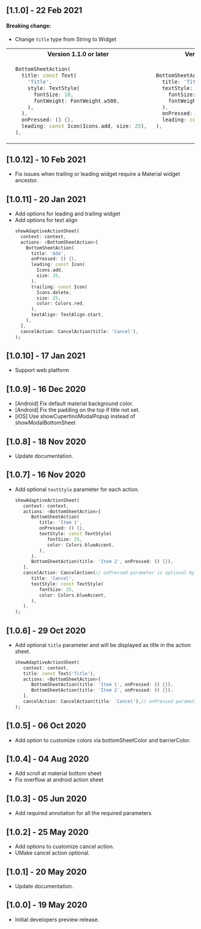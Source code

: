 ## [1.1.0] - 22 Feb 2021

 #### Breaking change:
 * Change `title` type from String to Widget
 <table>
  <tr>
   <th>Version 1.1.0 or later</th>
   <th>Version 1.0.12 or earlier</th>
  </tr>
  <tr>
   <td>
     
  ```Dart
    BottomSheetAction(
      title: const Text(
        'Title',
        style: TextStyle(
          fontSize: 18,
          fontWeight: FontWeight.w500,
        ),
      ),
      onPressed: () {},
      leading: const Icon(Icons.add, size: 25),
    ),
   ```
   </td>
   <td>
   
   ```Dart
    BottomSheetAction(
      title: 'Title',
      textStyle: TextStyle(
        fontSize: 18,
        fontWeight: FontWeight.w500,
      ),
      onPressed: () {},
      leading: const Icon(Icons.add, size: 25),
    ),
   ```
   </td>
  </tr>
 </table>

## [1.0.12] - 10 Feb 2021

*  Fix issues when trailing or leading widget require a Material widget ancestor.

## [1.0.11] - 20 Jan 2021

* Add options for leading and trailing widget
* Add options for text align
  ```Dart
  showAdaptiveActionSheet(
    context: context,
    actions: <BottomSheetAction>[
      BottomSheetAction(
        title: 'Add',
        onPressed: () {},
        leading: const Icon(
          Icons.add,
          size: 25,
        ),
        trailing: const Icon(
          Icons.delete,
          size: 25,
          color: Colors.red,
        ),
        textAlign: TextAlign.start,
      ),        
    ],
    cancelAction: CancelAction(title: 'Cancel'),
  );
  ```
  
## [1.0.10] - 17 Jan 2021

* Support web platform 

## [1.0.9] - 16 Dec 2020

* [Android] Fix default material background color.
* [Android] Fix the padding on the top if title not set.
* [iOS] Use showCupertinoModalPopup instead of showModalBottomSheet

## [1.0.8] - 18 Nov 2020

* Update documentation.

## [1.0.7] - 16 Nov 2020
* Add optional `textStyle` parameter for each action.
  ```Dart
  showAdaptiveActionSheet(
     context: context,
     actions: <BottomSheetAction>[
        BottomSheetAction(
           title: 'Item 1', 
           onPressed: () {}, 
           textStyle: const TextStyle(
              fontSize: 25,
              color: Colors.blueAccent,
           ),
        ),
        BottomSheetAction(title: 'Item 2', onPressed: () {}),
     ],
     cancelAction: CancelAction(// onPressed parameter is optional by default will dismiss the ActionSheet
        title: 'Cancel', 
        textStyle: const TextStyle(
           fontSize: 25,
           color: Colors.blueAccent,
        ),
     ),
  );
  ```

## [1.0.6] - 29 Oct 2020

* Add optional `title` parameter and will be displayed as title in the action sheet.
  ```Dart
  showAdaptiveActionSheet(
     context: context,
     title: const Text('Title'),
     actions: <BottomSheetAction>[
        BottomSheetAction(title: 'Item 1', onPressed: () {}),
        BottomSheetAction(title: 'Item 2', onPressed: () {}),
     ],
     cancelAction: CancelAction(title: 'Cancel'),// onPressed parameter is optional by default will dismiss the ActionSheet
  );
  ```
  
## [1.0.5] - 06 Oct 2020

* Add option to customize colors via bottomSheetColor and barrierColor.

## [1.0.4] - 04 Aug 2020

* Add scroll at material bottom sheet
* Fix overflow at android action sheet

## [1.0.3] - 05 Jun 2020

* Add required annotation for all the required parameters

## [1.0.2] - 25 May 2020

* Add options to customize cancel action.
* UMake cancel action optional.

## [1.0.1] - 20 May 2020

* Update documentation.

## [1.0.0] - 19 May 2020

* Initial developers preview release.
